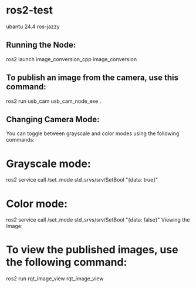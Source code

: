 # ros2-test

ubantu 24.4
ros-jazzy

## Running the Node:

ros2 launch image_conversion_cpp image_conversion

## To publish an image from the camera, use this command:
ros2 run usb_cam usb_cam_node_exe  .
## Changing Camera Mode:
You can toggle between grayscale and color modes using the following commands:

# Grayscale mode:
ros2 service call /set_mode std_srvs/srv/SetBool "{data: true}"
# Color mode:
ros2 service call /set_mode std_srvs/srv/SetBool "{data: false}"
Viewing the Image:
# To view the published images, use the following command:
ros2 run rqt_image_view rqt_image_view
